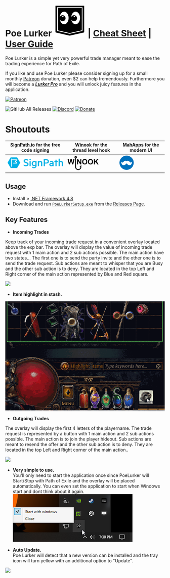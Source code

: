 # Poe Lurker <img src="LurkerIcon.png" width="100" height="100" />   |  [Cheat Sheet](assets/CheatSheet.md) | [User Guide](https://docs.google.com/presentation/d/1XhaSSNAFGxzouc5amzAW8c_6ifToNjnsQq5UmNgLXoo/present)
Poe Lurker is a simple yet very powerful trade manager meant to ease the trading experience for Path of Exile. 

If you like and use Poe Lurker please consider signing up for a small monthly [Patreon](https://www.patreon.com/poelurker) donation, even $2 can help tremendously. Furthermore you will become a [***Lurker Pro***](https://docs.google.com/presentation/d/1XhaSSNAFGxzouc5amzAW8c_6ifToNjnsQq5UmNgLXoo/present?slide=id.g71a37414b7_1_0) and you will unlock juicy features in the application.

[![Patreon](https://user-images.githubusercontent.com/5436436/88303508-1a537980-ccd5-11ea-9e27-9139f994101a.png)](https://www.patreon.com/poelurker) 

![GitHub All Releases](https://img.shields.io/github/downloads/C1rdec/Poe-Lurker/total?color=Blue&label=Official%20Lurker&style=for-the-badge) [![Discord](https://img.shields.io/discord/663088791539679244?style=for-the-badge)](https://discord.gg/hQERv7K) [![Donate](https://img.shields.io/badge/Donate-PayPal-green.svg?style=for-the-badge)](https://www.paypal.com/cgi-bin/webscr?cmd=_donations&business=WEYTVSDNTB8GY&currency_code=CAD&source=url)

# Shoutouts
| [SignPath.io](https://signpath.io/) for the free code signing | [Winook](https://github.com/macote/Winook) for the thread level hook | [MahApps](https://github.com/MahApps/MahApps.Metro) for the modern UI |
| ------------- | ------------- | ------------- |
| <a href="https://signpath.io/" target="_blank"><img src="./assets/signpath_logo.png"></a>  | <a href="https://github.com/macote/Winook" target="_blank"><img height="50" src="./assets/WinookLogo.png"></a> | <a href="https://github.com/MahApps/MahApps.Metro" target="_blank"><img height="45" src="./assets/MahAppsIcon.png"></a> |

## Usage
- Install ≥ [.NET Framework 4.8](https://dotnet.microsoft.com/download/dotnet-framework)
- Download and run [`PoeLurkerSetup.exe`](https://github.com/C1rdec/Poe-Lurker/releases/latest/download/PoeLurkerSetup.exe) from the [Releases Page](https://github.com/C1rdec/PoeLurker/releases).

## Key Features

- **Incoming Trades**

Keep track of your incoming trade request in a convenient overlay located above the exp bar.
The overlay will display the value of incoming trade request with 1 main action and 2 sub actions possible.
The main action have two states... The first one is to send the party invite and the other one is to send the trade request. Sub actions are meant to whisper that you are Busy and the other sub action is to deny. They are located in the top Left and Right corner of the main action represented by Blue and Red square.

![](assets/Incoming.gif)

- **Item highlight in stash.**

![](assets/StashTab.gif)

- **Outgoing Trades**

The overlay will display the first 4 letters of the playername. The trade request is represented by a button with 1 main action and 2 sub actions possible. The main action is to join the player hideout. Sub actions are meant to resend the offer and the other sub action is to deny. They are located in the top Left and Right corner of the main action..

![](assets/Outgoing.gif)

- **Very simple to use.**  
You'll only need to start the application once since PoeLurker will Start/Stop with Path of Exile and the overlay will be placed automatically. You can even set the application to start when Windows start and dont think about it again. ![](SystemTray.png)

- **Auto Update.**  
Poe Lurker will detect that a new version can be installed and the tray icon will turn yellow with an additional option to "Update".

![](https://i.imgur.com/MFDMsku.png)
